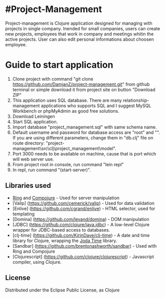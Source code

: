 #Project-Management
==================
Project-management is Clojure application designed for managing with projects in single company.
Inended for small companies, users can create new projects, employees that work in company and meetings whitin the active projects.
User can also edit personal informations about choosen employee.

Guide to start application
=====
1. Clone project with command "git clone https://github.com/DamjanZ/project-management.git" from github terminal or simple download it from project site on button "Download ZIP"
2. This application uses SQL database. There are many relationship-management applications who supports SQL and I suggest MySQL Workbench or phpMyAdmin as good free solutions.
3. Download Leiningen 
3. Start SQL application.
4. Import database "project_management.sql" with same schema name.
5. Default username and password for database access are "root" and "". If you are using different parameters, change them in "db.clj" file on route directory: "project-management\src\clj\project_management\model".
6. Port 3000 needs to be available on machine, cause that is port which will web server use.
6. From project root in console, run command "lein repl"
7. In repl, run command "(start-server)".
 
## Libraries used
- [Ring](https://github.com/ring-clojure/ring) and [Compojure](https://github.com/weavejester/compojure) - Used for server manipulation
- [Valip] (https://github.com/cemerick/valip) - Used for data validation
- [Enlive] (https://github.com/cgrand/enlive) - HTML selector, used for templating
- [Domina] (https://github.com/levand/domina) - DOM manipulation
- [JDBC] (https://github.com/clojure/java.jdbc) - A low-level Clojure wrapper for JDBC-based access to databases.
- [clj-time] (https://github.com/KirinDave/clj-time) - A date and time library for Clojure, wrapping the [Joda Time](http://joda-time.sourceforge.net/) library.
- [Sandbar] (https://github.com/brentonashworth/sandbar) - Used with Ring and Compojure
- [Clojurescript] (https://github.com/clojure/clojurescript) - Javascript compiler, using Clojure.

## License
Distributed under the Eclipse Public License, as Clojure
